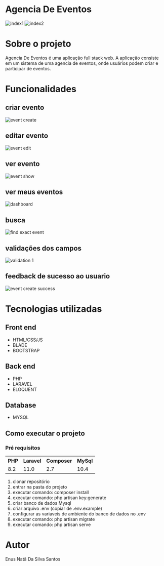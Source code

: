 # Agencia De Eventos

![index1](https://github.com/user-attachments/assets/1ab19041-16a5-40e2-9a05-c7bc58f74b77)
![index2](https://github.com/user-attachments/assets/a666f5ef-5b5e-4613-b4fb-c30846251967)

# Sobre o projeto

Agencia De Eventos é uma aplicação full stack web. A aplicação consiste em um sistema de uma agencia de eventos, onde usuários podem criar e participar de eventos.

# Funcionalidades

## criar evento

![event create](https://github.com/user-attachments/assets/5f528e79-9894-419e-92c1-5c7be88b9cf4)

## editar evento

![event edit](https://github.com/user-attachments/assets/0760674a-5e66-4add-a85b-665eaf210f8c)

## ver evento

![event show](https://github.com/user-attachments/assets/1e1b36de-67ef-4531-b41f-53f317d3135c)

## ver meus eventos 

![dashboard](https://github.com/user-attachments/assets/d7da485c-d9a4-4138-a398-76ebb9483ac0)

## busca

![find exact event](https://github.com/user-attachments/assets/a1ad6ff3-726f-4b41-aa58-58106433215d)

## validações dos campos

![validation 1](https://github.com/user-attachments/assets/f38ec234-a11f-4fad-bb20-53cb715c6387)

## feedback de sucesso ao usuario

![event create success](https://github.com/user-attachments/assets/4428755a-f45c-4167-a2ca-cb04cd62a78b)

# Tecnologias utilizadas

## Front end

* HTML/CSS/JS
* BLADE
* BOOTSTRAP

## Back end

* PHP
* LARAVEL
* ELOQUENT

## Database

* MYSQL

## Como executar o projeto

### Pré requisitos

<table>
    <tr>
        <th>PHP</th>
        <th>Laravel</th>
        <th>Composer</th>
        <th>MySql</th>
    </tr>
    <tr>
        <td>8.2</td>
        <td>11.0</td>
        <td>2.7</td>
        <td>10.4</td>
    </tr>
</table>


1. clonar repositório
2. entrar na pasta do projeto
3. executar comando: composer install
4. executar comando: php artisan key:generate
5. criar banco de dados Mysql
6. criar arquivo .env (copiar de .env.example)
7. configurar as variaveis de ambiente do banco de dados no .env
8. executar comando: php artisan migrate
9. executar comando: php artisan serve

# Autor

Enus Natã Da Silva Santos
